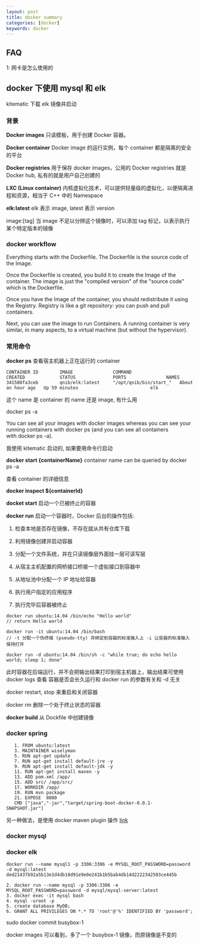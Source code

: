 ```yaml
---
layout: post
title: docker summary
categories: [docker]
keywords: docker
---
```


## FAQ

1: 网卡是怎么使用的



## docker 下使用 mysql 和 elk

kitematic 下载 elk 镜像并启动

### 背景

**Docker images** 只读模板，用于创建 Docker 容器。

**Docker container** Docker image 的运行实例，每个 container 都是隔离的安全的平台

**Docker registries** 用于保存 docker images，公用的 Docker registries 就是 Docker hub, 私有的就是用户自己创建的

**LXC (Linux container)** 内核虚拟化技术，可以提供轻量级的虚拟化，以便隔离进程和资源，相当于 C++ 中的 Namespace

**elk:latest** elk 表示 image, latest 表示 version

image:[tag] 当 image 不足以分辨这个镜像时，可以添加 tag 标记，以表示执行某个特定版本的镜像

### docker workflow

Everything starts with the Dockerfile. The Dockerfile is the source code of the Image.

Once the Dockerfile is created, you build it to create the Image of the container. 
The image is just the "compiled version" of the "source code" which is the Dockerfile.

Once you have the Image of the container, you should redistribute it using the Registry. Registry is like a git repository: 
you can push and pull containers.

Next, you can use the image to run Containers. A running container is very similar, in many aspects, 
to a virtual machine (but without the hypervisor).

### 常用命令

**docker ps** 查看宿主机器上正在运行的 container

```
CONTAINER ID        IMAGE               COMMAND                  CREATED             STATUS              PORTS               NAMES
341580fa3ceb        qnib/elk:latest     "/opt/qnib/bin/start_"   About an hour ago   Up 59 minutes                           elk
```

这个 name 是 container 的 name 还是 image, 有什么用

docker ps -a

You can see all your images with docker images whereas you can see your running 
containers with docker ps (and you can see all containers with docker ps -a).

我使用 kitematic 启动的, 如果要用命令行启动

**docker start {containerName}** container name can be queried by docker ps -a

查看 container 的详细信息

**docker inspect ${containerId}**

**docket start** 启动一个已被终止的容器

**docker run** 启动一个容器时，Docker 后台的操作包括:

1. 检查本地是否存在镜像，不存在就从共有仓库下载

2. 利用镜像创建并启动容器

3. 分配一个文件系统，并在只读镜像层外面挂一层可读写层

4. 从宿主主机配置的网桥接口桥接一个虚拟接口到容器中

5. 从地址池中分配一个 IP 地址给容器

6. 执行用户指定的应用程序

7. 执行完毕后容器被终止

```
docker run ubuntu:14.04 /bin/echo "Hello world"
// return Hello world

docker run -it ubuntu:14.04 /bin/bash
// -t 分配一个伪终端 (pseudo-tty) 并绑定到容器的标准输入上 -i 让容器的标准输入保持打开
```

```
docker run -d ubuntu:14.04 /bin/sh -c "while true; do echo hello world; sleep 1; done"
```

此时容器在后端运行，并不会把输出结果打印到宿主机器上，输出结果可使用 docker logs 查看
容器是否会长久运行和 docker run 的参数有关和 -d 无关


docker restart, stop 来重启和关闭容器

docker rm 删除一个处于终止状态的容器

**docker build** 从 Dockfile 中创建镜像

### docker spring

```
   1. FROM ubuntu:latest  
   3. MAINTAINER wiselyman  
   5. RUN apt-get update  
   7. RUN apt-get install default-jre -y     
   9. RUN apt-get install default-jdk -y  
   11. RUN apt-get install maven -y  
   13. ADD pom.xml /app/  
   15. ADD src/ /app/src/  
   17. WORKDIR /app/  
   19. RUN mvn package  
   21. EXPOSE  8080     
   CMD ["java","-jar","target/spring-boot-docker-0.0.1-SNAPSHOT.jar"]  
```

另一种做法，是使用 docker maven plugin 操作 [link](http://www.open-open.com/lib/view/open1450684294167.html)

### docker mysql


### docker elk

```
docker run --name mysql1 -p 3306:3306 -e MYSQL_ROOT_PASSWORD=password -d mysql:latest
ded21437b92a5b13e1d4db18d91e9e0e241b1b5bab4db14d2222342503ce445b
```

```
2. docker run --name mysql -p 3306:3306 -e MYSQL_ROOT_PASSWORD=password -d mysql/mysql-server:latest
3. docker exec -it mysql bash
4. mysql -uroot -p
5. create database MyDB;
6. GRANT ALL PRIVILEGES ON *.* TO 'root'@'%' IDENTIFIED BY 'password';
```

sudo docker commit <CONTAINER ID> busybox-1

docker images 可以看到，多了一个 busybox-1 镜像，而原镜像是不变的

